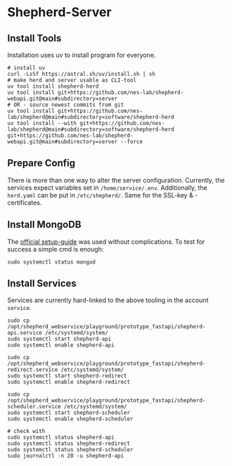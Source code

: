 # Shepherd-Server

## Install Tools

Installation uses uv to install program for everyone.

```Shell
# install uv
curl -LsSf https://astral.sh/uv/install.sh | sh
# make herd and server usable as CLI-tool
uv tool install shepherd-herd
uv tool install git+https://github.com/nes-lab/shepherd-webapi.git@main#subdirectory=server
# OR - source newest commits from git
uv tool install git+https://github.com/nes-lab/shepherd@main#subdirectory=software/shepherd-herd
uv tool install --with git+https://github.com/nes-lab/shepherd@main#subdirectory=software/shepherd-herd git+https://github.com/nes-lab/shepherd-webapi.git@main#subdirectory=server --force
```

## Prepare Config

There is more than one way to alter the server configuration.
Currently, the services expect variables set in `/home/service/.env`.
Additionally, the `herd.yaml` can be put in `/etc/shepherd/`.
Same for the SSL-key & -certificates.

## Install MongoDB

The [official setup-guide](https://www.mongodb.com/docs/manual/tutorial/install-mongodb-on-ubuntu/) was used without complications.
To test for success a simple cmd is enough:

```Shell
sudo systemctl status mongod
```

## Install Services

Services are currently hard-linked to the above tooling in the account `service`.

```Shell
sudo cp /opt/shepherd_webservice/playground/prototype_fastapi/shepherd-api.service /etc/systemd/system/
sudo systemctl start shepherd-api
sudo systemctl enable shepherd-api

sudo cp /opt/shepherd_webservice/playground/prototype_fastapi/shepherd-redirect.service /etc/systemd/system/
sudo systemctl start shepherd-redirect
sudo systemctl enable shepherd-redirect

sudo cp /opt/shepherd_webservice/playground/prototype_fastapi/shepherd-scheduler.service /etc/systemd/system/
sudo systemctl start shepherd-scheduler
sudo systemctl enable shepherd-scheduler

# check with
sudo systemctl status shepherd-api
sudo systemctl status shepherd-redirect
sudo systemctl status shepherd-scheduler
sudo journalctl -n 20 -u shepherd-api
```
